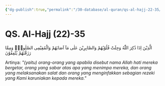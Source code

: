 ```yaml
---
{"dg-publish":true,"permalink":"/30-database/al-quran/qs-al-hajj-22-35/"}
---
```



# QS. Al-Hajj (22)-35
الَّذِيْنَ اِذَا ذُكِرَ اللّٰهُ وَجِلَتْ قُلُوْبُهُمْ وَالصَّابِرِيْنَ عَلٰى مَآ اَصَابَهُمْ وَالْمُقِيْمِى الصَّلٰوةِۙ وَمِمَّا رَزَقْنٰهُمْ يُنْفِقُوْنَ 

Artinya: *"(yaitu) orang-orang yang apabila disebut nama Allah hati mereka bergetar, orang yang sabar atas apa yang menimpa mereka, dan orang yang melaksanakan salat dan orang yang menginfakkan sebagian rezeki yang Kami karuniakan kepada mereka."*
